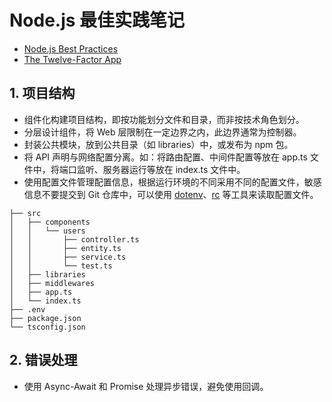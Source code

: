 # Node.js 最佳实践笔记

- [Node.js Best Practices](https://github.com/goldbergyoni/nodebestpractices)
- [The Twelve-Factor App](https://12factor.net/)

## 1. 项目结构

- 组件化构建项目结构，即按功能划分文件和目录，而非按技术角色划分。
- 分层设计组件，将 Web 层限制在一定边界之内，此边界通常为控制器。
- 封装公共模块，放到公共目录（如 libraries）中，或发布为 npm 包。
- 将 API 声明与网络配置分离。如：将路由配置、中间件配置等放在 app.ts 文件中，将端口监听、服务器运行等放在 index.ts 文件中。
- 使用配置文件管理配置信息，根据运行环境的不同采用不同的配置文件，敏感信息不要提交到 Git 仓库中，可以使用 [dotenv](https://www.npmjs.com/package/dotenv)、[rc](https://www.npmjs.com/package/rc) 等工具来读取配置文件。

```
├── src
│   ├── components
│   │   └── users
│   │       ├── controller.ts
│   │       ├── entity.ts
│   │       ├── service.ts
│   │       └── test.ts
│   ├── libraries
│   ├── middlewares
│   ├── app.ts
│   └── index.ts
├── .env
├── package.json
└── tsconfig.json
```

## 2. 错误处理

- 使用 Async-Await 和 Promise 处理异步错误，避免使用回调。
